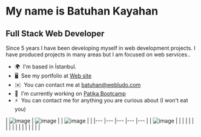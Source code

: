 [](https://user-images.githubusercontent.com/18350557/176309783-0785949b-9127-417c-8b55-ab5a4333674e.gif)My name is Batuhan Kayahan
=======================================================================================================================================

Full Stack Web Developer
------------------------

Since 5 years I have been developing myself in web development projects. I have produced projects in many areas but I am focused on web services..

* 🌍  I'm based in İstanbul.
* 🖥️  See my portfolio at [Web site](http://webludo.com)
* ✉️  You can contact me at [batuhan@webludo.com](mailto:batuhan@webludo.com)
* 🚀  I'm currently working on [Patika Bootcamp](http://patika.dev)
* ⚡  You can contact me for anything you are curious about (I  won't eat you)


| ![image](https://github.com/batuhanlog/batuhanlog/assets/82649079/4d20b6e3-78cc-4af9-a2a7-5898e900848e)
  	|   ![image](https://github.com/batuhanlog/batuhanlog/assets/82649079/72284873-63ad-47bf-b970-0c22feca5855)
	|   	|   ![image](https://github.com/batuhanlog/batuhanlog/assets/82649079/079cd1cb-4e2a-4953-8c54-6b864fd9982d)
	|   	|
|---	|---	|---	|---	|---	|
|  ![image](https://github.com/batuhanlog/batuhanlog/assets/82649079/95d41c0e-c005-4350-afa2-51d8b739c916)
 	|   	|   	|   	|   	|
|   	|   	|   	|   	|   	|
|   	|   	|   	|   	|   	|



